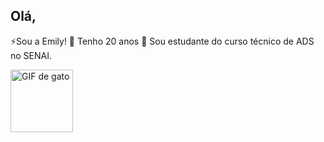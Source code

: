 ## Olá,
⚡Sou a Emily! 
🧩 Tenho 20 anos
💬 Sou estudante do curso técnico de ADS no SENAI.

<img src="https://media1.tenor.com/m/XPRG-4ujVMIAAAAd/cat-work-in-progress.gif" width="100" alt="GIF de gato">

<!--
**EmilySouza22/EmilySouza22** is a ✨ _special_ ✨ repository because its `README.md` (this file) appears on your GitHub profile.

Here are some ideas to get you started:

- 🔭 I’m currently working on ...
- 🌱 I’m currently learning ...
- 👯 I’m looking to collaborate on ...
- 🤔 I’m looking for help with ...
- 💬 Ask me about ...
- 📫 How to reach me: ...
- 😄 Pronouns: ...
- ⚡ Fun fact: ...
-->



